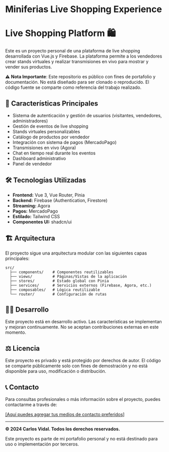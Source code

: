 # Miniferias Live Shopping Experience

# Live Shopping Platform 🛍️

Este es un proyecto personal de una plataforma de live shopping desarrollada con Vue.js y Firebase. La plataforma permite a los vendedores crear stands virtuales y realizar transmisiones en vivo para mostrar y vender sus productos.

⚠️ **Nota Importante**: Este repositorio es público con fines de portafolio y documentación. No está diseñado para ser clonado o reproducido. El código fuente se comparte como referencia del trabajo realizado.

## 🚀 Características Principales

- Sistema de autenticación y gestión de usuarios (visitantes, vendedores, administradores)
- Gestión de eventos de live shopping
- Stands virtuales personalizables
- Catálogo de productos por vendedor
- Integración con sistema de pagos (MercadoPago)
- Transmisiones en vivo (Agora)
- Chat en tiempo real durante los eventos
- Dashboard administrativo
- Panel de vendedor

## 🛠️ Tecnologías Utilizadas

- **Frontend:** Vue 3, Vue Router, Pinia
- **Backend:** Firebase (Authentication, Firestore)
- **Streaming:** Agora
- **Pagos:** MercadoPago
- **Estilado:** Tailwind CSS
- **Componentes UI:** shadcn/ui

## 🏗️ Arquitectura

El proyecto sigue una arquitectura modular con las siguientes capas principales:

```
src/
  ├── components/    # Componentes reutilizables
  ├── views/         # Páginas/Vistas de la aplicación
  ├── stores/        # Estado global con Pinia
  ├── services/      # Servicios externos (Firebase, Agora, etc.)
  ├── composables/   # Lógica reutilizable
  └── router/        # Configuración de rutas
```

## 👨‍💻 Desarrollo

Este proyecto está en desarrollo activo. Las características se implementan y mejoran continuamente. No se aceptan contribuciones externas en este momento.

## ⚖️ Licencia

Este proyecto es privado y está protegido por derechos de autor. El código se comparte públicamente solo con fines de demostración y no está disponible para uso, modificación o distribución.

## 📞 Contacto

Para consultas profesionales o más información sobre el proyecto, puedes contactarme a través de:

[\[Aquí puedes agregar tus medios de contacto preferidos\]](https://linktr.ee/carlosvidalperu)

---

**© 2024 Carlos Vidal. Todos los derechos reservados.**

Este proyecto es parte de mi portafolio personal y no está destinado para uso o implementación por terceros.
